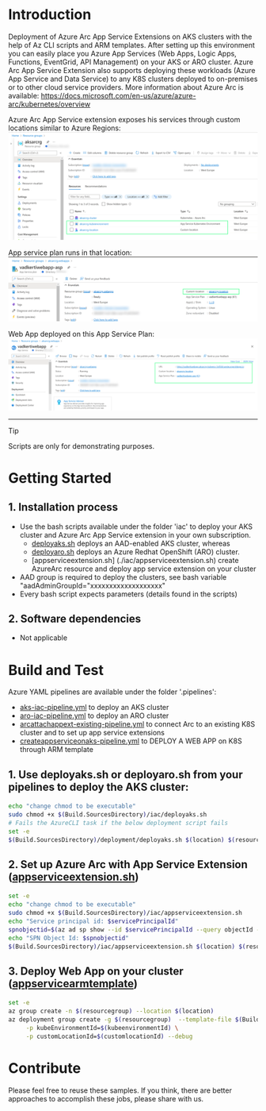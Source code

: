 
# Introduction
Deployment of Azure Arc App Service Extensions on AKS clusters with the help of Az CLI scripts and ARM templates.
After setting up this environment you can easily place you Azure App Services (Web Apps, Logic Apps, Functions, EventGrid, API Management) on your AKS or ARO cluster. Azure Arc App Service Extension also supports deploying these workloads (Azure App Service and Data Service) to any K8S clusters deployed to on-premises or to other cloud service providers. 
More information about Azure Arc is available:
https://docs.microsoft.com/en-us/azure/azure-arc/kubernetes/overview

Azure Arc App Service extension exposes his services through custom locations similar to Azure Regions:
![Customlocation](./media/customlocation.png)

App service plan runs in that location:
![AppServicePlan](./media/appserviceplan.png)

Web App deployed on this App Service Plan:
![WebApp](./media/webapp.png)

---
> [!TIP]
> Scripts are only for demonstrating purposes.


# Getting Started

## **1. Installation process**

- Use the bash scripts available under the folder 'iac' to deploy your AKS cluster and Azure Arc App Service extension in your own subscription. 
    - [deployaks.sh](./iac/deployaks.sh) deploys an AAD-enabled AKS cluster, whereas 
    - [deployaro.sh](./iac/deployaro.sh) deploys an Azure Redhat OpenShift (ARO) cluster.
    - [appserviceextension.sh] (./iac/appserviceextension.sh) create AzureArc resource and deploy app service extension on your cluster
- AAD group is required to deploy the clusters, see bash variable "aadAdminGroupId="xxxxxxxxxxxxxxxxxxx"
- Every bash script expects parameters (details found in the scripts)

## **2. Software dependencies**

- Not applicable

# Build and Test
Azure YAML pipelines are available under the folder '.pipelines':
- [aks-iac-pipeline.yml](./iac/aks-iac-pipeline.yml) to deploy an AKS cluster
- [aro-iac-pipeline.yml](./iac/aro-iac-pipeline.yml) to deploy an ARO cluster
- [arcattachappext-existing-pipeline.yml](./iac/arcattachappext-existing-pipeline.yml) to connect Arc to an existing K8S cluster and to set up app service extensions
- [createappserviceonaks-pipeline.yml](./iac/createappserviceonaks-pipeline.yml) to DEPLOY A WEB APP on K8S through ARM template

## 1. Use **deployaks.sh** or **deployaro.sh** from your pipelines to deploy the AKS cluster:
```bash 
echo "change chmod to be executable"
sudo chmod +x $(Build.SourcesDirectory)/iac/deployaks.sh
# Fails the AzureCLI task if the below deployment script fails   
set -e
$(Build.SourcesDirectory)/deployment/deployaks.sh $(location) $(resourcegroup) $(clustername) $(acrname)
```

## 2. Set up Azure Arc with App Service Extension ([appserviceextension.sh](./iac/appserviceextension.sh))
```bash
set -e
echo "change chmod to be executable"
sudo chmod +x $(Build.SourcesDirectory)/iac/appserviceextension.sh
echo "Service principal id: $servicePrincipalId"
spnobjectid=$(az ad sp show --id $servicePrincipalId --query objectId -o tsv)
echo "SPN Object Id: $spnobjectid"
$(Build.SourcesDirectory)/iac/appserviceextension.sh $(location) $(resourcegroup) $(clustername) $(arcname) $(arcResourceGroup) $spnobjectid
```

## 3. Deploy Web App on your cluster ([appservicearmtemplate](./iac/appservicearmtemplate.json))
```bash
set -e
az group create -n $(resourcegroup) --location $(location)
az deployment group create -g $(resourcegroup)  --template-file $(Build.SourcesDirectory)/iac/appservicearmtemplate.json -p name=$(appname) \
     -p kubeEnvironmentId=$(kubeenvironmentId) \
     -p customLocationId=$(customlocationId) --debug
```


# Contribute
Please feel free to reuse these samples. If you think, there are better approaches to accomplish these jobs, please share with us.
